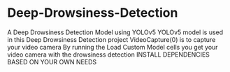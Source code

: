 # Deep-Drowsiness-Detection
A Deep Drowsiness Detection Model using YOLOv5
YOLOv5 model is used in this Deep Drowsiness Detection project
VideoCapture(0) is to capture your video camera
By running the Load Custom Model cells you get your video camera with the drowsiness detection
INSTALL DEPENDENCIES BASED ON YOUR OWN NEEDS
